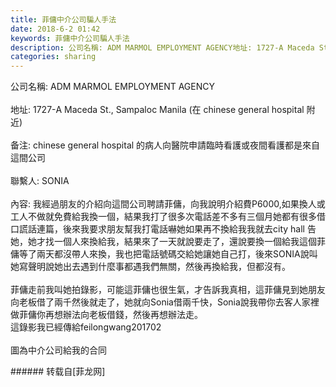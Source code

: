 ```yaml
---
title: 菲傭中介公司騙人手法
date: 2018-6-2 01:42
keywords: 菲傭中介公司騙人手法
description: 公司名稱: ADM MARMOL EMPLOYMENT AGENCY地址: 1727-A Maceda St., Sampaloc Manila (在 chinese general hospital 附近)备注: chinese general hospital 的病人向醫院申請臨時看護或夜間看護都是來自這間公司聯繫人: SONIA內容: 我經過朋友的介紹向這間公司聘請菲傭，向我說明介紹費P6000,如果換人或工人不做就免費給我換一個，結果我打了很多次電話差不多有三個月她都有很多借口謊話連篇，後來我要求朋友幫我打電話嚇她如果再不換給我我就去city hall 告她，她才找一個人來換給我，結果來了一天就說要走了，還說要換一個給我這個菲傭等了兩天都沒帶人來換，我也把電話號碼交給她讓她自己打，後來SONIA說叫她寫聲明說她出去遇到什麼事都遇我們無關，然後再換給我，但都沒有。菲傭走前我叫她拍錄影，可能這菲傭也很生氣，才告訴我真相，這菲傭見到她朋友向老板借了兩千然後就走了，她就向Sonia借兩千快，Sonia說我帶你去客人家裡做菲傭你再想辦法向老板借錢，然後再想辦法走。這錄影我已經傳給feilongwang201702圖為中介公司給我的合同
categories: sharing
---
```

<td class="t_f" id="postmessage_1383032">

公司名稱: ADM MARMOL EMPLOYMENT AGENCY<br/>
<br/>
地址: 1727-A Maceda St., Sampaloc Manila (在 chinese general hospital 附近)<br/>
<br/>
备注: chinese general hospital 的病人向醫院申請臨時看護或夜間看護都是來自這間公司<br/>
<br/>
聯繫人: SONIA<br/>
<br/>
內容: 我經過朋友的介紹向這間公司聘請菲傭，向我說明介紹費P6000,如果換人或工人不做就免費給我換一個，結果我打了很多次電話差不多有三個月她都有很多借口謊話連篇，後來我要求朋友幫我打電話嚇她如果再不換給我我就去city hall 告她，她才找一個人來換給我，結果來了一天就說要走了，還說要換一個給我這個菲傭等了兩天都沒帶人來換，我也把電話號碼交給她讓她自己打，後來SONIA說叫她寫聲明說她出去遇到什麼事都遇我們無關，然後再換給我，但都沒有。<br/>
<br/>
菲傭走前我叫她拍錄影，可能這菲傭也很生氣，才告訴我真相，這菲傭見到她朋友向老板借了兩千然後就走了，她就向Sonia借兩千快，Sonia說我帶你去客人家裡做菲傭你再想辦法向老板借錢，然後再想辦法走。<br/>
這錄影我已經傳給feilongwang201702<br/>
<br/>
圖為中介公司給我的合同<br/>
</td>
###### 转载自[菲龙网]
